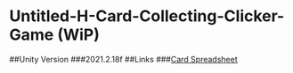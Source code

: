 # Untitled-H-Card-Collecting-Clicker-Game (WiP)
##Unity Version
###2021.2.18f
##Links
###[Card Spreadsheet](https://docs.google.com/spreadsheets/d/1EyYWSnH2h1eT-Slk2ubCbY0FWLeSC0aUeDdBXbeL3i4/edit?usp=sharing)
